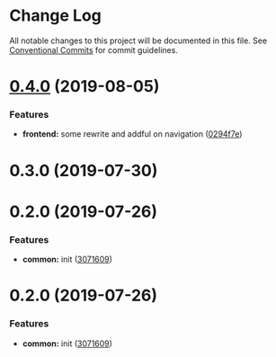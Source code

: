 # Change Log

All notable changes to this project will be documented in this file.
See [Conventional Commits](https://conventionalcommits.org) for commit guidelines.

# [0.4.0](https://github.com/epochcrysis/web/compare/@ui/link@0.3.0...@ui/link@0.4.0) (2019-08-05)


### Features

* **frontend:** some rewrite and addful on navigation ([0294f7e](https://github.com/epochcrysis/web/commit/0294f7e))





# 0.3.0 (2019-07-30)



# 0.2.0 (2019-07-26)


### Features

* **common:** init ([3071609](https://github.com/epochcrysis/web/commit/3071609))





# 0.2.0 (2019-07-26)


### Features

* **common:** init ([3071609](https://github.com/epochcrysis/web/commit/3071609))
